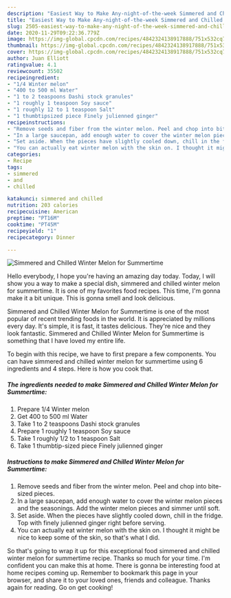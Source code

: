 ```yaml
---
description: "Easiest Way to Make Any-night-of-the-week Simmered and Chilled Winter Melon for Summertime"
title: "Easiest Way to Make Any-night-of-the-week Simmered and Chilled Winter Melon for Summertime"
slug: 2505-easiest-way-to-make-any-night-of-the-week-simmered-and-chilled-winter-melon-for-summertime
date: 2020-11-29T09:22:36.779Z
image: https://img-global.cpcdn.com/recipes/4842324138917888/751x532cq70/simmered-and-chilled-winter-melon-for-summertime-recipe-main-photo.jpg
thumbnail: https://img-global.cpcdn.com/recipes/4842324138917888/751x532cq70/simmered-and-chilled-winter-melon-for-summertime-recipe-main-photo.jpg
cover: https://img-global.cpcdn.com/recipes/4842324138917888/751x532cq70/simmered-and-chilled-winter-melon-for-summertime-recipe-main-photo.jpg
author: Juan Elliott
ratingvalue: 4.1
reviewcount: 35502
recipeingredient:
- "1/4 Winter melon"
- "400 to 500 ml Water"
- "1 to 2 teaspoons Dashi stock granules"
- "1 roughly 1 teaspoon Soy sauce"
- "1 roughly 12 to 1 teaspoon Salt"
- "1 thumbtipsized piece Finely julienned ginger"
recipeinstructions:
- "Remove seeds and fiber from the winter melon. Peel and chop into bite-sized pieces."
- "In a large saucepan, add enough water to cover the winter melon pieces and the seasonings. Add the winter melon pieces and simmer until soft."
- "Set aside. When the pieces have slightly cooled down, chill in the fridge. Top with finely julienned ginger right before serving."
- "You can actually eat winter melon with the skin on. I thought it might be nice to keep some of the skin, so that&#39;s what I did."
categories:
- Recipe
tags:
- simmered
- and
- chilled

katakunci: simmered and chilled 
nutrition: 203 calories
recipecuisine: American
preptime: "PT16M"
cooktime: "PT45M"
recipeyield: "1"
recipecategory: Dinner

---
```



![Simmered and Chilled Winter Melon for Summertime](https://img-global.cpcdn.com/recipes/4842324138917888/751x532cq70/simmered-and-chilled-winter-melon-for-summertime-recipe-main-photo.jpg)

Hello everybody, I hope you're having an amazing day today. Today, I will show you a way to make a special dish, simmered and chilled winter melon for summertime. It is one of my favorites food recipes. This time, I'm gonna make it a bit unique. This is gonna smell and look delicious.

Simmered and Chilled Winter Melon for Summertime is one of the most popular of recent trending foods in the world. It is appreciated by millions every day. It's simple, it is fast, it tastes delicious. They're nice and they look fantastic. Simmered and Chilled Winter Melon for Summertime is something that I have loved my entire life.




To begin with this recipe, we have to first prepare a few components. You can have simmered and chilled winter melon for summertime using 6 ingredients and 4 steps. Here is how you cook that.

<!--inarticleads1-->

##### The ingredients needed to make Simmered and Chilled Winter Melon for Summertime:

1. Prepare 1/4 Winter melon
1. Get 400 to 500 ml Water
1. Take 1 to 2 teaspoons Dashi stock granules
1. Prepare 1 roughly 1 teaspoon Soy sauce
1. Take 1 roughly 1/2 to 1 teaspoon Salt
1. Take 1 thumbtip-sized piece Finely julienned ginger




<!--inarticleads2-->

##### Instructions to make Simmered and Chilled Winter Melon for Summertime:

1. Remove seeds and fiber from the winter melon. Peel and chop into bite-sized pieces.
1. In a large saucepan, add enough water to cover the winter melon pieces and the seasonings. Add the winter melon pieces and simmer until soft.
1. Set aside. When the pieces have slightly cooled down, chill in the fridge. Top with finely julienned ginger right before serving.
1. You can actually eat winter melon with the skin on. I thought it might be nice to keep some of the skin, so that&#39;s what I did.




So that's going to wrap it up for this exceptional food simmered and chilled winter melon for summertime recipe. Thanks so much for your time. I'm confident you can make this at home. There is gonna be interesting food at home recipes coming up. Remember to bookmark this page in your browser, and share it to your loved ones, friends and colleague. Thanks again for reading. Go on get cooking!
